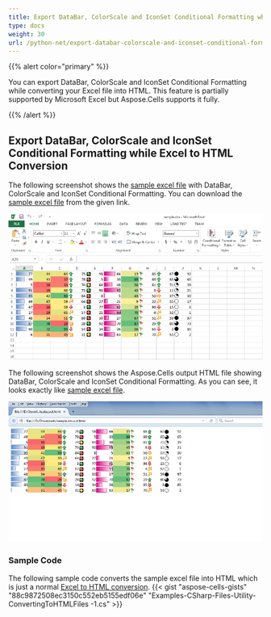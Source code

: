 ```yaml
---
title: Export DataBar, ColorScale and IconSet Conditional Formatting while Excel to HTML Conversion
type: docs
weight: 30
url: /python-net/export-databar-colorscale-and-iconset-conditional-formatting-while-excel-to-html-conversion/
---
```


{{% alert color="primary" %}} 

You can export DataBar, ColorScale and IconSet Conditional Formatting while converting your Excel file into HTML. This feature is partially supported by Microsoft Excel but Aspose.Cells supports it fully.

{{% /alert %}} 
## **Export DataBar, ColorScale and IconSet Conditional Formatting while Excel to HTML Conversion**
The following screenshot shows the [sample excel file](5115558.xlsx) with DataBar, ColorScale and IconSet Conditional Formatting. You can download the [sample excel file](5115558.xlsx) from the given link.

![todo:image_alt_text](conversion_1.png)

The following screenshot shows the Aspose.Cells output HTML file showing DataBar, ColorScale and IconSet Conditional Formatting. As you can see, it looks exactly like [sample excel file](5115558.xlsx).

![todo:image_alt_text](conversion_2.png)
### **Sample Code**
The following sample code converts the sample excel file into HTML which is just a normal [Excel to HTML conversion](/cells/python-net/convert-workbook-to-different-formats/#convertworkbooktodifferentformats-convertingexcelworkbooktohtml).
{{< gist "aspose-cells-gists" "88c9872508ec3150c552eb5155edf06e" "Examples-CSharp-Files-Utility-ConvertingToHTMLFiles -1.cs" >}}


